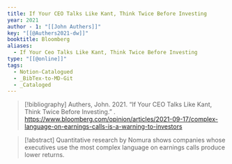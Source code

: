 ```yaml
---
title: If Your CEO Talks Like Kant, Think Twice Before Investing
year: 2021
author - 1: "[[John Authers]]"
key: "[[@Authers2021-dw]]"
booktitle: Bloomberg
aliases:
  - If Your Ceo Talks Like Kant, Think Twice Before Investing
type: "[[@online]]"
tags:
  - Notion-Catalogued
  - _BibTex-to-MD-Git
  - _Cataloged
---
```


> [!bibliography]
> Authers, John. 2021. “If Your CEO Talks Like Kant, Think Twice Before Investing.” . https://www.bloomberg.com/opinion/articles/2021-09-17/complex-language-on-earnings-calls-is-a-warning-to-investors

> [!abstract]
> Quantitative research by Nomura shows companies whose executives use the most complex language on earnings calls produce lower returns.
